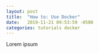```yaml
---
layout: post
title:  "How to: Use Docker"
date:   2019-11-21 09:53:59 -0500
categories: tutorials docker
---
```

Lorem ipsum
